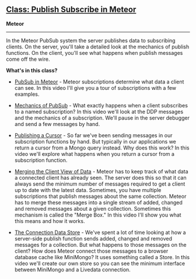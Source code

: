 
## <a href="https://www.eventedmind.com/classes/pub-sub-in-meteor" target="_blank">Class: Publish Subscribe in Meteor</a>

**Meteor**<br>
****

In the Meteor PubSub system the server publishes data to subscribing clients. On the server, you'll take a detailed look at the mechanics of publish functions. On the client, you'll see what happens when publish messages come off the wire. 

**What's in this class?**


* <a href="https://www.eventedmind.com/classes/pub-sub-in-meteor/pub-sub-in-meteor" target="_blank">PubSub in Meteor</a> - Meteor subscriptions determine what data a client can see. In this video I'll give you a tour of subscriptions with a few examples.

* <a href="https://www.eventedmind.com/classes/pub-sub-in-meteor/mechanics-of-pubsub" target="_blank">Mechanics of PubSub</a> - What exactly happens when a client subscribes to a named subscription? In this video we'll look at the DDP messages and the mechanics of a subscription. We'll pause in the server debugger and send a few messages by hand.

* <a href="https://www.eventedmind.com/classes/pub-sub-in-meteor/publishing-a-cursor" target="_blank">Publishing a Cursor</a> - So far we've been sending messages in our subscription functions by hand. But typically in our applications we return a cursor from a Mongo query instead. Why does this work? In this video we'll explore what happens when you return a cursor from a subscription function.

* <a href="https://www.eventedmind.com/classes/pub-sub-in-meteor/merging-the-client-view-of-data" target="_blank">Merging the Client View of Data</a> - Meteor has to keep track of what data a connected client has already seen. The server does this so that it can always send the minimum number of messages required to get a client up to date with the latest data. Sometimes, you have multiple subscriptions that publish messages about the same collection. Meteor has to merge these messages into a single stream of added, changed and removed messages about a given collection. Sometimes this mechanism is called the "Merge Box." In this video I'll show you what this means and how it works.

* <a href="https://www.eventedmind.com/classes/pub-sub-in-meteor/the-connection-data-store" target="_blank">The Connection Data Store</a> - We've spent a lot of time looking at how a server-side publish function sends added, changed and removed messages for a collection. But what happens to those messages on the client? How does Meteor connect those messages to a browser database cache like MiniMongo? It uses something called a Store. In this video we'll create our own store so you can see the minimum interface between MiniMongo and a Livedata connection.



